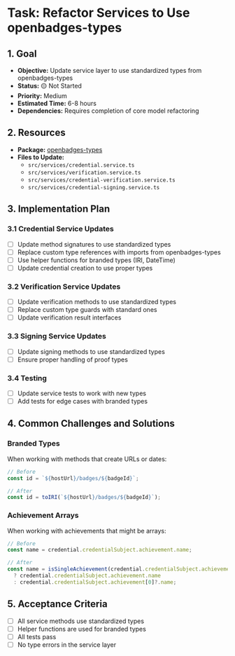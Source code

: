 # Task: Refactor Services to Use openbadges-types

## 1. Goal
- **Objective:** Update service layer to use standardized types from openbadges-types
- **Status:** 🟡 Not Started
- **Priority:** Medium
- **Estimated Time:** 6-8 hours
- **Dependencies:** Requires completion of core model refactoring

## 2. Resources
- **Package:** [openbadges-types](https://www.npmjs.com/package/openbadges-types)
- **Files to Update:**
  - `src/services/credential.service.ts`
  - `src/services/verification.service.ts`
  - `src/services/credential-verification.service.ts`
  - `src/services/credential-signing.service.ts`

## 3. Implementation Plan

### 3.1 Credential Service Updates
- [ ] Update method signatures to use standardized types
- [ ] Replace custom type references with imports from openbadges-types
- [ ] Use helper functions for branded types (IRI, DateTime)
- [ ] Update credential creation to use proper types

### 3.2 Verification Service Updates
- [ ] Update verification methods to use standardized types
- [ ] Replace custom type guards with standard ones
- [ ] Update verification result interfaces

### 3.3 Signing Service Updates
- [ ] Update signing methods to use standardized types
- [ ] Ensure proper handling of proof types

### 3.4 Testing
- [ ] Update service tests to work with new types
- [ ] Add tests for edge cases with branded types

## 4. Common Challenges and Solutions

### Branded Types
When working with methods that create URLs or dates:
```typescript
// Before
const id = `${hostUrl}/badges/${badgeId}`;

// After
const id = toIRI(`${hostUrl}/badges/${badgeId}`);
```

### Achievement Arrays
When working with achievements that might be arrays:
```typescript
// Before
const name = credential.credentialSubject.achievement.name;

// After
const name = isSingleAchievement(credential.credentialSubject.achievement)
  ? credential.credentialSubject.achievement.name
  : credential.credentialSubject.achievement[0]?.name;
```

## 5. Acceptance Criteria
- [ ] All service methods use standardized types
- [ ] Helper functions are used for branded types
- [ ] All tests pass
- [ ] No type errors in the service layer
